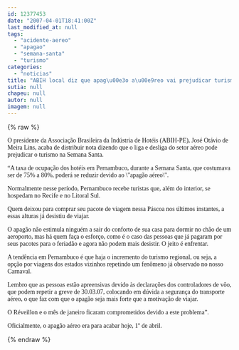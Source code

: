```yaml
---
id: 12377453
date: "2007-04-01T18:41:00Z"
last_modified_at: null
tags:
  - "acidente-aereo"
  - "apagao"
  - "semana-santa"
  - "turismo"
categories:
  - "noticias"
title: "ABIH local diz que apag\u00e3o a\u00e9reo vai prejudicar turismo da Semana Santa"
sutia: null
chapeu: null
autor: null
imagem: null
---
```

{% raw %}
<p><P><FONT face=Verdana>O presidente da Associação Brasileira da Indústria de Hotéis (ABIH-PE), José Otávio de Meira Lins, acaba de distribuir nota dizendo que o liga e desliga do setor aéreo pode prejudicar o turismo na Semana Santa.</FONT></P></p>
<p><P><FONT face=Verdana>“A taxa de ocupação dos hotéis em Pernambuco, durante a Semana Santa, que costumava ser de 75% a 80%, poderá se reduzir devido ao \"apagão aéreo\". </FONT></P></p>
<p><P><FONT face=Verdana>Normalmente nesse período, Pernambuco recebe turistas que, além do interior, se hospedam no Recife e no Litoral Sul.</FONT></P></p>
<p><P><FONT face=Verdana>Quem deixou para comprar seu pacote de viagem nessa Páscoa nos últimos instantes, a essas alturas já desistiu de viajar. </FONT></P></p>
<p><P><FONT face=Verdana>O apagão não estimula ninguém a sair do conforto de sua casa para dormir no chão de um aeroporto, mas há quem faça o esforço, como é o caso das pessoas que já pagaram por seus pacotes para o feriadão e agora não podem mais desistir. O jeito é enfrentar.&nbsp; </FONT></P></p>
<p><P><FONT face=Verdana>A tendência em Pernambuco é que haja o incremento do turismo regional, ou seja, a opção por viagens dos estados vizinhos repetindo um fenômeno já observado no nosso Carnaval. </FONT></P></p>
<p><P><FONT face=Verdana>Lembro que as pessoas estão apreensivas devido às declarações dos controladores de vôo, que podem repetir a greve de 30.03.07, colocando em dúvida a segurança do transporte aéreo, o que faz com que o apagão seja mais forte que a motivação de viajar. </FONT></P></p>
<p><P><FONT face=Verdana>O Réveillon e o mês de janeiro ficaram comprometidos devido a este problema”.</FONT></P></p>
<p><P><FONT face=Verdana>Oficialmente, o apagão aéreo era para acabar hoje, 1º de abril.</FONT></P> </p>
{% endraw %}